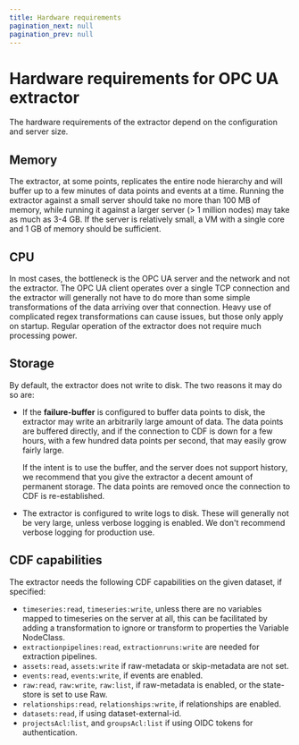 ```yaml
---
title: Hardware requirements
pagination_next: null
pagination_prev: null
---
```


# Hardware requirements for OPC UA extractor

The hardware requirements of the extractor depend on the configuration and server size.

## Memory

The extractor, at some points, replicates the entire node hierarchy and will buffer up to a few minutes of data points and events at a time. Running the extractor against a small server should take no more than 100 MB of memory, while running it against a larger server (> 1 million nodes) may take as much as 3-4 GB. If the server is relatively small, a VM with a single core and 1 GB of memory should be sufficient.

## CPU

In most cases, the bottleneck is the OPC UA server and the network and not the extractor. The OPC UA client operates over a single TCP connection and the extractor will generally not have to do more than some simple transformations of the data arriving over that connection. Heavy use of complicated regex transformations can cause issues, but those only apply on startup. Regular operation of the extractor does not require much processing power.

## Storage

By default, the extractor does not write to disk. The two reasons it may do so are:

- If the **failure-buffer** is configured to buffer data points to disk, the extractor may write an arbitrarily large amount of data. The data points are buffered directly, and if the connection to CDF is down for a few hours, with a few hundred data points per second, that may easily grow fairly large.

  If the intent is to use the buffer, and the server does not support history, we recommend that you give the extractor a decent amount of permanent storage. The data points are removed once the connection to CDF is re-established.

- The extractor is configured to write logs to disk. These will generally not be very large, unless verbose logging is enabled. We don't recommend verbose logging for production use.

## CDF capabilities

The extractor needs the following CDF capabilities on the given dataset, if specified:

- `timeseries:read`, `timeseries:write`, unless there are no variables mapped to timeseries on the server at all, this can be facilitated by adding a transformation to ignore or transform to properties the Variable NodeClass.
- `extractionpipelines:read`, `extractionruns:write` are needed for extraction pipelines.
- `assets:read`, `assets:write` if raw-metadata or skip-metadata are not set.
- `events:read`, `events:write`, if events are enabled.
- `raw:read`, `raw:write`, `raw:list`, if raw-metadata is enabled, or the state-store is set to use Raw.
- `relationships:read`, `relationships:write`, if relationships are enabled.
- `datasets:read`, if using dataset-external-id.
- `projectsAcl:list`, and `groupsAcl:list` if using OIDC tokens for authentication.
